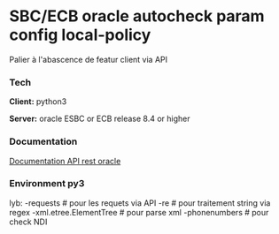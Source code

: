 
# SBC/ECB oracle autocheck param config local-policy

Palier à l'abascence de featur client via API 



### Tech 

**Client:** python3 

**Server:** oracle ESBC or ECB release 8.4 or higher

  
### Documentation

[Documentation API rest oracle](https://docs.oracle.com/en/industries/communications/session-border-controller/8.4.0/rest/index.html)

  
### Environment py3

lyb: 
  -requests              # pour les requets via API
  -re                    # pour traitement string via regex
  -xml.etree.ElementTree # pour parse xml 
  -phonenumbers          # pour check NDI 


  
  

